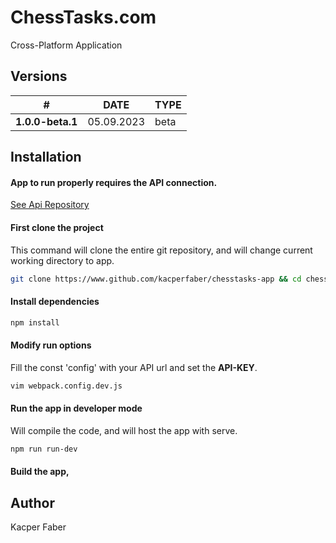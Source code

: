 # ChessTasks.com
 Cross-Platform Application

## Versions

| **#**            |    DATE    | TYPE |
|------------------|:----------:|------|
| **1.0.0-beta.1** | 05.09.2023 | beta |


## Installation

#### App to run properly requires the API connection.
[See Api Repository](https://www.github.com/kacperfaber/chesstasks-server)

#### First clone the project
This command will clone the entire git repository, and will change current working directory to app.
```bash
git clone https://www.github.com/kacperfaber/chesstasks-app && cd chesstasks-app
```

#### Install dependencies
```bash
npm install
```


#### Modify run options
Fill the const 'config' with your API url and set the **API-KEY**.
```bash
vim webpack.config.dev.js
```


#### Run the app in developer mode
Will compile the code, and will host the app with serve.
```bash
npm run run-dev
```

#### Build the app, 

## Author

Kacper Faber
